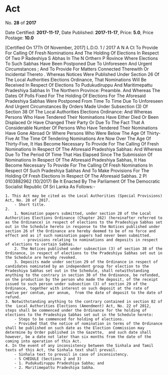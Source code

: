 # Act

No. **28** of **2017**

Date Certified: **2017-11-17**, Date Published: **2017-11-17**, Price: **5.0**, Price Postage: **10.0**

[Certified On 17Th Of November, 2017]
L.D.O. 1 / 2017
A N  A Ct   To   Provide   For   Calling   Of   Fresh   Nominations   And   The
Holding   Of   Elections   In   Respect   Of   Two  P Radeshiya  S Abhas   In
The  N Orthern  P Rovince   Where   Elections   To   Such   Sabhas   Have
Been   Postponed   Due   To   Unforeseen   And   Urgent   Circumstances ;
And   To   Provide   For   Matters   Connected   Therewith   Or   Incidental
Thereto .
Whereas Notices Were Published Under Section 26 Of The Local Authorities Elections Ordinance, That Nominations Will Be Received In Respect Of Elections To Pudukudiruppu And Maritimepattu Pradeshiya Sabhas In The Northern Province:
Preamble.
And Whereas The Dates Of Polls Fixed For The Holding Of Elections For The Aforesaid Pradeshiya Sabhas Were Postponed From Time To Time Due To Unforeseen And Urgent Circumstances By Orders Made Under Subsection (3) Of Section 38 Of The Local Authorities Elections Ordinance:
And Whereas   Persons Who Have Tendered Their Nominations Have Either Died Or Been Displaced Or Have Changed Their Party Or Due To The Fact That A Considerable Number Of Persons Who Have Tendered Their Nominations Have Gone Abroad Or Where Persons Who Were Below The Age Of Thirty-Five At The Time Of Tendering Nominations Are Now Over The Age Of Thirty-Five, It Has Become Necessary To Provide For The Calling Of Fresh Nominations In Respect Of The Aforesaid Pradeshiya Sabhas:
And Whereas Due To The Period Of Time That Has Elapsed Since The Submission Of Nominations In Respect Of The Aforesaid Pradeshiya Sabhas, It Has Become Necessary To Provide For The Calling Of Fresh Nominations In Respect Of Such Pradeshiya Sabhas And To Make Provisions For The Holding Of Fresh Elections In Respect Of The Aforesaid Sabhas.
2 Pl 0103882962 (10/2017)
Be It Enacted By The Parliament Of The Democratic Socialist Republic Of Sri Lanka As Follows:-

    1. This Act may be cited as the Local Authorities (Special Provisions) Act, No. 28 of 2017.
        - Short title.
    2. 
        1. Nomination papers submitted, under section 28 of the Local Authorities Elections Ordinance (Chapter 262) (hereinafter referred to as the Ordinance) in respect of elections to the Pradeshiya Sabhas set out in the Schedule hereto in response to the Notices published under section 26 of the Ordinance are hereby deemed to be of no force and effect and as if such nomination papers had never been submitted.
            - provisions relating to nominations and deposits in respect of elections to certain Sabhas.
        2. The Notices published under subsection (3) of section 38 of the Ordinance, in respect of elections to the Pradeshiya Sabhas set out in the Schedule are hereby revoked.
        3. Deposits made under section 29 of the Ordinance in respect of candidates nominated by an independent group for election to the Pradeshiya Sabhas set out in the Schedule, shall notwithstanding anything to the contrary in section 30 of the Ordinance, be refunded, on the production by the person who made the deposit, of the receipt issued to such person under subsection (3) of section 29 of the Ordinance, together with interest on such deposit at the rate of twelve per centum, per annum,  from the date of deposit to the date of refund.
    3. Notwithstanding anything to the contrary contained in section 82 of the  Local Authorities Elections (Amendment) Act, No. 22 of 2012, steps shall be commenced under the Ordinance for the holding of elections to the Pradeshiya Sabhas set out in the Schedule hereto:
        - Steps to be commenced for holding of elections.
        - Provided that the notice of nomination in terms of the Ordinance shall be published on such date as the Election Commission may determine by Order published in the Gazette,  and such date shall however, be a date not later than six months from the date of the coming into operation of this Act.
    4. In the event of any inconsistency between the Sinhala and Tamil texts of this Act, the Sinhala text shall prevail.
        - Sinhala text to prevail in case of inconsistency.
        - S CHEDULE (Sections 2 and 3)
        - 1. Pudukudiruppu Pradeshiya Sabha; and
        - 2. Maritimepattu Pradeshiya Sabha.
